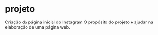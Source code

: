 # projeto
Criação da página inicial do Instagram
O propósito do projeto é ajudar na  elaboração de uma página web.

